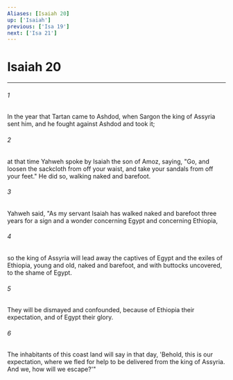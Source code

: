 ```yaml
---
Aliases: [Isaiah 20]
up: ['Isaiah']
previous: ['Isa 19']
next: ['Isa 21']
---
```

# Isaiah 20
***





###### 1 

In the year that Tartan came to Ashdod, when Sargon the king of Assyria sent him, and he fought against Ashdod and took it; 



###### 2 

at that time Yahweh spoke by Isaiah the son of Amoz, saying, "Go, and loosen the sackcloth from off your waist, and take your sandals from off your feet." He did so, walking naked and barefoot. 



###### 3 

Yahweh said, "As my servant Isaiah has walked naked and barefoot three years for a sign and a wonder concerning Egypt and concerning Ethiopia, 



###### 4 

so the king of Assyria will lead away the captives of Egypt and the exiles of Ethiopia, young and old, naked and barefoot, and with buttocks uncovered, to the shame of Egypt. 



###### 5 

They will be dismayed and confounded, because of Ethiopia their expectation, and of Egypt their glory. 



###### 6 

The inhabitants of this coast land will say in that day, 'Behold, this is our expectation, where we fled for help to be delivered from the king of Assyria. And we, how will we escape?'"

